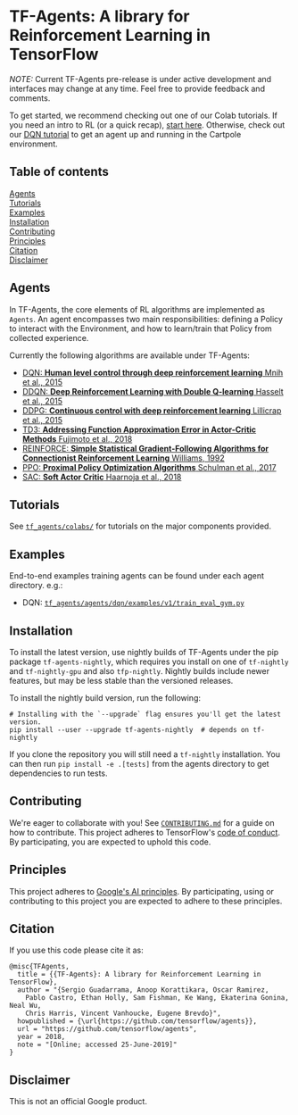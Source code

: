 # TF-Agents: A library for Reinforcement Learning in TensorFlow

*NOTE:* Current TF-Agents pre-release is under active development and
interfaces may change at any time. Feel free to provide feedback and comments.

To get started, we recommend checking out one of our Colab tutorials. If you
need an intro to RL (or a quick recap),
[start here](tf_agents/colabs/0_intro_rl.ipynb). Otherwise, check out our
[DQN tutorial](tf_agents/colabs/1_dqn_tutorial.ipynb) to get an agent up and
running in the Cartpole environment.

## Table of contents

<a href="#Agents">Agents</a><br>
<a href="#Tutorials">Tutorials</a><br>
<a href='#Examples'>Examples</a><br>
<a href="#Installation">Installation</a><br>
<a href='#Contributing'>Contributing</a><br>
<a href='#Principles'>Principles</a><br>
<a href='#Citation'>Citation</a><br>
<a href='#Disclaimer'>Disclaimer</a><br>


<a id='Agents'></a>
## Agents


In TF-Agents, the core elements of RL algorithms are implemented as `Agents`.
An agent encompasses two main responsibilities: defining a Policy to interact
with the Environment, and how to learn/train that Policy from collected
experience.

Currently the following algorithms are available under TF-Agents:

* [DQN: __Human level control through deep reinforcement learning__ Mnih et al., 2015](https://deepmind.com/research/dqn/)
* [DDQN: __Deep Reinforcement Learning with Double Q-learning__ Hasselt et al., 2015](https://arxiv.org/abs/1509.06461)
* [DDPG: __Continuous control with deep reinforcement learning__ Lillicrap et al., 2015](https://arxiv.org/abs/1509.02971)
* [TD3: __Addressing Function Approximation Error in Actor-Critic Methods__ Fujimoto et al., 2018](https://arxiv.org/abs/1802.09477)
* [REINFORCE: __Simple Statistical Gradient-Following Algorithms for Connectionist Reinforcement Learning__ Williams, 1992](http://www-anw.cs.umass.edu/~barto/courses/cs687/williams92simple.pdf)
* [PPO: __Proximal Policy Optimization Algorithms__ Schulman et al., 2017](https://arxiv.org/abs/1707.06347)
* [SAC: __Soft Actor Critic__ Haarnoja et al., 2018](https://arxiv.org/abs/1812.05905)

<a id='Tutorials'></a>
## Tutorials

See [`tf_agents/colabs/`](tf_agents/colabs/) for tutorials on the major
components provided.

<a id='Examples'></a>
## Examples
End-to-end examples training agents can be found under each agent directory.
e.g.:

* DQN: [`tf_agents/agents/dqn/examples/v1/train_eval_gym.py`](https://github.com/tensorflow/agents/tree/master/tf_agents/agents/dqn/examples/v1/train_eval_gym.py)

<a id='Installation'></a>
## Installation

To install the latest version, use nightly builds of TF-Agents under the pip package
`tf-agents-nightly`, which requires you install on one of `tf-nightly` and
`tf-nightly-gpu` and also `tfp-nightly`.
Nightly builds include newer features, but may be less stable than the versioned releases.

To install the nightly build version, run the following:

```shell
# Installing with the `--upgrade` flag ensures you'll get the latest version.
pip install --user --upgrade tf-agents-nightly  # depends on tf-nightly
```

If you clone the repository you will still need a `tf-nightly` installation. You can then run `pip install -e .[tests]` from the agents directory to get dependencies to run tests.

<a id='Contributing'></a>
## Contributing

We're eager to collaborate with you! See [`CONTRIBUTING.md`](CONTRIBUTING.md)
for a guide on how to contribute. This project adheres to TensorFlow's
[code of conduct](CODE_OF_CONDUCT.md). By participating, you are expected to
uphold this code.

<a id='Principles'></a>
## Principles

This project adheres to [Google's AI principles](PRINCIPLES.md).
By participating, using or contributing to this project you are expected to
adhere to these principles.

<a id='Citation'></a>
## Citation

If you use this code please cite it as:

```
@misc{TFAgents,
  title = {{TF-Agents}: A library for Reinforcement Learning in TensorFlow},
  author = "{Sergio Guadarrama, Anoop Korattikara, Oscar Ramirez,
    Pablo Castro, Ethan Holly, Sam Fishman, Ke Wang, Ekaterina Gonina, Neal Wu,
    Chris Harris, Vincent Vanhoucke, Eugene Brevdo}",
  howpublished = {\url{https://github.com/tensorflow/agents}},
  url = "https://github.com/tensorflow/agents",
  year = 2018,
  note = "[Online; accessed 25-June-2019]"
}
```

<a id='Disclaimer'></a>
## Disclaimer

This is not an official Google product.
